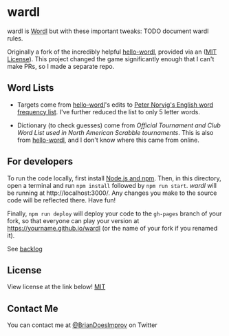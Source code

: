 # wardl

wardl is [Wordl](https://www.nytimes.com/games/wordle/index.html) but with these important tweaks:
TODO document wardl rules.

Originally a fork of the incredibly helpful [hello-wordl](https://github.com/lynn/hello-wordl), 
provided via an ([MIT License](https://github.com/lynn/hello-wordl/blob/main/LICENSE)). This project changed the 
game significantly enough that I can't make PRs, so I made a separate repo.

## Word Lists

- Targets come from [hello-wordl](https://github.com/lynn/hello-wordl)'s edits to [Peter Norvig's English word frequency list](http://norvig.com/mayzner.html). I've further reduced the list to only 5 letter words.

- Dictionary (to check guesses) come from *Official Tournament and Club Word List used in North American Scrabble tournaments*. This is also from [hello-wordl](https://github.com/lynn/hello-wordl), and I don't know where this came 
from online.

## For developers

To run the code locally, first install [Node.js and npm](https://docs.npmjs.com/downloading-and-installing-node-js-and-npm#using-a-node-version-manager-to-install-nodejs-and-npm). Then, in this directory, open a terminal and run `npm install` followed by `npm run start`. _wardl_ will be running at http://localhost:3000/. Any changes you make to the source code will be reflected there. Have fun!

Finally, `npm run deploy` will deploy your code to the `gh-pages` branch of your fork, so that everyone can play your version at https://yourname.github.io/wardl (or the name of your fork if you renamed it).

See [backlog](backlog.md)

## License

View license at the link below!
[MIT](https://choosealicense.com/licenses/mit/)

## Contact Me

You can contact me at [@BrianDoesImprov](https://twitter.com/BrianDoesImprov) on Twitter